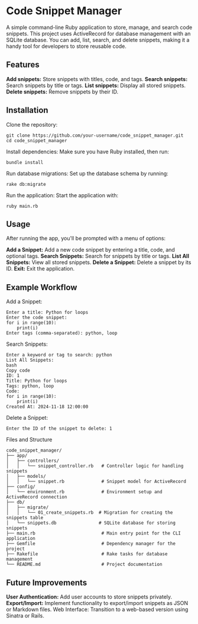 # Code Snippet Manager
A simple command-line Ruby application to store, manage, and search code snippets. This project uses ActiveRecord for database management with an SQLite database. You can add, list, search, and delete snippets, making it a handy tool for developers to store reusable code.

## Features
**Add snippets:** Store snippets with titles, code, and tags.
**Search snippets:** Search snippets by title or tags.
**List snippets:** Display all stored snippets.
**Delete snippets:** Remove snippets by their ID.

## Installation
Clone the repository:
```
git clone https://github.com/your-username/code_snippet_manager.git
cd code_snippet_manager
```
Install dependencies: Make sure you have Ruby installed, then run:
```
bundle install
```
Run database migrations: Set up the database schema by running:
```
rake db:migrate
```
Run the application: Start the application with:
```
ruby main.rb
```
## Usage
After running the app, you'll be prompted with a menu of options:

**Add a Snippet:** Add a new code snippet by entering a title, code, and optional tags.
**Search Snippets:** Search for snippets by title or tags.
**List All Snippets:** View all stored snippets.
**Delete a Snippet:** Delete a snippet by its ID.
**Exit:** Exit the application.

## Example Workflow
Add a Snippet:
```
Enter a title: Python for loops
Enter the code snippet: 
for i in range(10):
    print(i)
Enter tags (comma-separated): python, loop
```
Search Snippets:
```
Enter a keyword or tag to search: python
List All Snippets:
bash
Copy code
ID: 1
Title: Python for loops
Tags: python, loop
Code:
for i in range(10):
    print(i)
Created At: 2024-11-18 12:00:00
```
Delete a Snippet:
```
Enter the ID of the snippet to delete: 1
```
Files and Structure
```
code_snippet_manager/
├── app/
│   ├── controllers/
│   │   └── snippet_controller.rb   # Controller logic for handling snippets
│   ├── models/
│   │   └── snippet.rb              # Snippet model for ActiveRecord
├── config/
│   └── environment.rb              # Environment setup and ActiveRecord connection
├── db/
│   ├── migrate/
│   │   └── 01_create_snippets.rb  # Migration for creating the snippets table
│   └── snippets.db                # SQLite database for storing snippets
├── main.rb                         # Main entry point for the CLI application
├── Gemfile                         # Dependency manager for the project
├── Rakefile                        # Rake tasks for database management
└── README.md                       # Project documentation
```
## Future Improvements
**User Authentication:** Add user accounts to store snippets privately.
**Export/Import:** Implement functionality to export/import snippets as JSON or Markdown files.
Web Interface: Transition to a web-based version using Sinatra or Rails.
